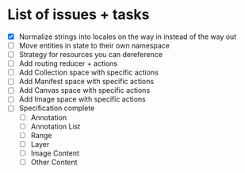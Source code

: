 # List of issues + tasks

* [x] Normalize strings into locales on the way in instead of the way out
* [ ] Move entities in state to their own namespace
* [ ] Strategy for resources you can dereference
* [ ] Add routing reducer + actions
* [ ] Add Collection space with specific actions
* [ ] Add Manifest space with specific actions
* [ ] Add Canvas space with specific actions
* [ ] Add Image space with specific actions
* [ ] Specification complete
  * [ ] Annotation
  * [ ] Annotation List
  * [ ] Range
  * [ ] Layer
  * [ ] Image Content
  * [ ] Other Content
